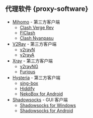 ## 代理软件 {proxy-software}

- [Mihomo](https://wiki.metacubex.one/startup/client/client/) - 第三方客户端
  - [Clash Verge Rev](https://www.clashverge.dev/)
  - [FlClash](https://github.com/chen08209/FlClash)
  - [Clash Nyanpasu](https://nyanpasu.elaina.moe/zh-CN/)
- [V2Ray](https://www.v2fly.org/awesome/tools.html) - 第三方客户端
  - [v2rayN](https://v2rayn.2dust.link/)
  - [v2rayA](https://v2raya.org/)
- [Xray](https://xtls.github.io/document/install.html#%E5%9B%BE%E5%BD%A2%E5%8C%96%E5%AE%A2%E6%88%B7%E7%AB%AF) - 第三方客户端
  - [v2rayNG](https://v2rayng.2dust.link/)
  - [Furious](https://github.com/LorenEteval/Furious)
- [Hysteria](https://v2.hysteria.network/zh/docs/getting-started/3rd-party-apps/) - 第三方客户端
  - [sing-box](https://sing-box.sagernet.org/zh/)
  - [Hiddify](https://hiddify.com/)
  - [NekoBox for Android](https://matsuridayo.github.io/)
- [Shadowsocks](https://shadowsocks.org/doc/getting-started.html#gui-clients) - GUI 客户端
  - [Shadowsocks for Windows](https://github.com/shadowsocks/shadowsocks-windows)
  - [Shadowsocks for Android](https://github.com/shadowsocks/shadowsocks-android)